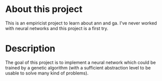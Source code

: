 About this project
=================

This is an empiricist project to learn about ann and ga. I've never worked with neural networks and this project is a first try.

Description
===========

The goal of this project is to implement a neural network which could be trained by a genetic algorithm (with a sufficient abstraction level to be usable to solve many kind of problems).
